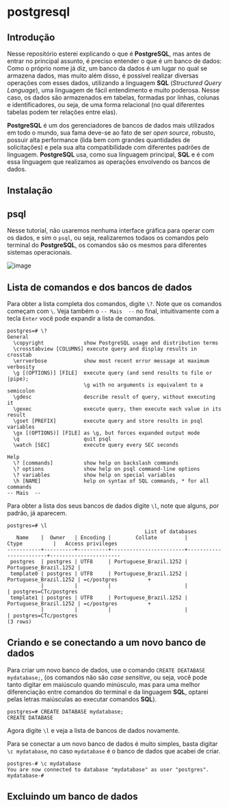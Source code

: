 # postgresql

## Introdução

Nesse repositório esterei explicando o que é **PostgreSQL**, mas antes de entrar no principal assunto, é preciso entender o que é um banco de dados: Como o próprio nome já diz, um banco da dados é um lugar no qual se armazena dados, mas muito além disso, é possível realizar diversas operações com esses dados, utilizando a linguagem **SQL** (*Structured Query Language*), uma linguagem de fácil entendimento e muito poderosa. Nesse caso, os dados são armazenados em tabelas, formadas por linhas, colunas e identificadores, ou seja, de uma forma relacional (no qual diferentes tabelas podem ter relações entre elas).

**PostgreSQL** é um dos gerenciadores de bancos de dados mais utilizados em todo o mundo, sua fama deve-se ao fato de ser *open source*, robusto, possuir alta performance (lida bem com grandes quantidades de solicitações) e pela sua alta compatibilidade com diferentes padrões de linguagem. **PostgreSQL** usa, como sua linguagem principal, **SQL** e é com essa linguagem que realizamos as operações envolvendo os bancos de dados.

## Instalação

## psql

Nesse tutorial, não usaremos nenhuma interface gráfica para operar com os dados, e sim o `psql`, ou seja, realizaremos todaos os comandos pelo terminal do **PostgreSQL**, os comandos são os mesmos para diferentes sistemas operacionais.

![image](https://user-images.githubusercontent.com/86558706/148416826-21720130-ee92-4e64-973d-05966ddd7b30.png)

## Lista de comandos e dos bancos de dados

Para obter a lista completa dos comandos, digite `\?`. Note que os comandos começam com `\`. Veja também o `-- Mais  --` no final, intuitivamente com a tecla `Enter` você pode expandir a lista de comandos.

```console
postgres=# \?
General
  \copyright             show PostgreSQL usage and distribution terms
  \crosstabview [COLUMNS] execute query and display results in crosstab
  \errverbose            show most recent error message at maximum verbosity
  \g [(OPTIONS)] [FILE]  execute query (and send results to file or |pipe);
                         \g with no arguments is equivalent to a semicolon
  \gdesc                 describe result of query, without executing it
  \gexec                 execute query, then execute each value in its result
  \gset [PREFIX]         execute query and store results in psql variables
  \gx [(OPTIONS)] [FILE] as \g, but forces expanded output mode
  \q                     quit psql
  \watch [SEC]           execute query every SEC seconds

Help
  \? [commands]          show help on backslash commands
  \? options             show help on psql command-line options
  \? variables           show help on special variables
  \h [NAME]              help on syntax of SQL commands, * for all commands
-- Mais  --
```

Para obter a lista dos seus bancos de dados digite `\l`, note que alguns, por padrão, já aparecem.

```console
postgres=# \l
                                             List of databases
   Name    |  Owner   | Encoding |        Collate         |         Ctype          |   Access privileges
-----------+----------+----------+------------------------+------------------------+-----------------------
 postgres  | postgres | UTF8     | Portuguese_Brazil.1252 | Portuguese_Brazil.1252 |
 template0 | postgres | UTF8     | Portuguese_Brazil.1252 | Portuguese_Brazil.1252 | =c/postgres          +
           |          |          |                        |                        | postgres=CTc/postgres
 template1 | postgres | UTF8     | Portuguese_Brazil.1252 | Portuguese_Brazil.1252 | =c/postgres          +
           |          |          |                        |                        | postgres=CTc/postgres
(3 rows)
```

## Criando e se conectando a um novo banco de dados

Para criar um novo banco de dados, use o comando `CREATE DEATABASE mydatabase;`, (os comandos não são *case sensitive*, ou seja, você pode tanto digitar em maiúsculo quando minúsculo, mas para uma melhor diferenciação entre comandos do terminal e da linguagem **SQL**, optarei pelas letras maiúsculas ao executar comandos **SQL**).

```console
postgres=# CREATE DATABASE mydatabase;
CREATE DATABASE
```

Agora digite `\l` e veja a lista de bancos de dados novamente.

Para se conectar a um novo banco de dados é muito simples, basta digitar `\c mydatabase`, no caso `mydatabase` é o banco de dados que acabei de criar.

```console
postgres-# \c mydatabase
You are now connected to database "mydatabase" as user "postgres".
mydatabase-#
```

## Excluindo um banco de dados
